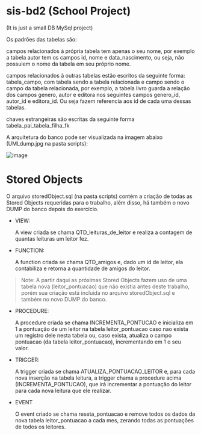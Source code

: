 # sis-bd2 (School Project)

(It is just a small DB MySql project)

Os padrões das tabelas são:

campos relacionados à própria tabela tem apenas o seu nome, por exemplo a tabela autor tem os campos id, nome e data_nascimento, ou seja, não possuiem o nome da tabela em seu próprio nome.

campos relacionados à outras tabelas estão escritos da seguinte forma: tabela_campo, com tabela sendo a tabela relacionada e campo sendo o campo da tabela relacionada, por exemplo, a tabela livro guarda a relação dos campos genero, autor e editora nos seguintes campos genero_id, autor_id e editora_id. Ou seja fazem referencia aos id de cada uma dessas tabelas.

chaves estrangeiras são escritas da seguinte forma tabela_pai_tabela_filha_fk


A arquitetura do banco pode ser visualizada na imagem abaixo (UMLdump.jpg na pasta scripts):

![image](https://user-images.githubusercontent.com/39105309/177023594-87e54a37-fc77-4d31-a8dc-475d99806c24.png)


# Stored Objects

O arquivo storedObject.sql (na pasta scripts) contém a criação de todas as Stored Objects requeridas para o trabalho, além disso, há também o novo DUMP do banco depois do exercício.


- VIEW: 

  A view criada se chama QTD_leituras_de_leitor e realiza a contagem de quantas leituras um leitor fez.
  
  
- FUNCTION:

  A function criada se chama QTD_amigos e, dado um id de leitor, ela contabiliza e retorna a quantidade de amigos do leitor.
  
> Note: A partir daqui as próximas Stored Objects fazem uso de uma tabela nova (leitor_pontuacao) que não existia antes deste trabalho, porém sua criação está incluida no arquivo storedObject.sql e também no novo DUMP do banco.

- PROCEDURE:

  A procedure criada se chama INCREMENTA_PONTUCAO e inicializa em 1 a pontuação de um leitor na tabela leitor_pontuacao caso nao exista um registro dele nesta tabela ou, caso exista, atualiza o campo pontuacao (da tabela leitor_pontuacao), incrementando em 1 o seu valor.
  

- TRIGGER:
  
  A trigger criada se chama ATUALIZA_PONTUACAO_LEITOR e, para cada nova inserção na tabela leitura, a trigger chama a procedure acima (INCREMENTA_PONTUCAO), que irá incrementar a pontuação do leitor para cada nova leitura que ele realizar.

- EVENT

  O event  criado se chama reseta_pontuacao e remove todos os dados da nova tabela leitor_pontuacao a cada mes, zerando todas as pontuações de todos os leitores.

